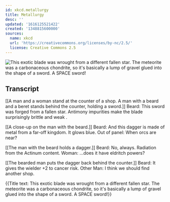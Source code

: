 ```yaml
---
id: xkcd.metallurgy
title: Metallurgy
desc: ''
updated: '1616125521422'
created: '1348815600000'
sources:
  name: xkcd
  url: 'https://creativecommons.org/licenses/by-nc/2.5/'
  license: Creative Commons 2.5
---
```

![This exotic blade was wrought from a different fallen star. The meteorite was a carbonaceous chondrite, so it's basically a lump of gravel glued into the shape of a sword. A SPACE sword!](https://imgs.xkcd.com/comics/metallurgy.png)

## Transcript
[[A man and a woman stand at the counter of a shop. A man with a beard and a beret stands behind the counter, holding a sword.]]
Beard: This sword was forged from a fallen star. Antimony impurities make the blade surprisingly 
brittle
 and 
weak
. 

[[A close-up on the man with the beard.]]
Beard: And 
this
 dagger is made of metal from a far-off kingdom. It glows blue.
Out of panel: When orcs are near?

[[The man with the beard holds a dagger.]]
Beard: No, always. Radiation from the Actinum content. 
Woman: ...does it have eldritch powers?

[[The bearded man puts the dagger back behind the counter.]]
Beard: It gives the wielder +2 to cancer risk.
Other Man: I think we should find another shop.

{{Title text: This exotic blade was wrought from a different fallen star. The meteorite was a carbonaceous chondrite, so it's basically a lump of gravel glued into the shape of a sword. A SPACE sword!}}
